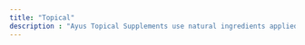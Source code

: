 ```yaml
---
title: "Topical"
description : "Ayus Topical Supplements use natural ingredients applied to the skin or other parts of the body."
---
```


